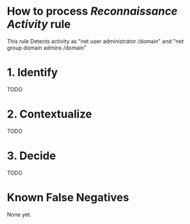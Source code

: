 # How to process *Reconnaissance Activity* rule
This rule Detects activity as "net user administrator /domain" and "net group domain admins /domain"

# 1. Identify
TODO

# 2. Contextualize
TODO

# 3. Decide
TODO

# Known False Negatives
None yet.
